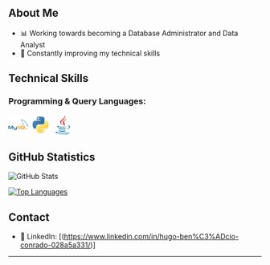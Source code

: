 ## About Me

- 📊 Working towards becoming a Database Administrator and Data Analyst
- 🌱 Constantly improving my technical skills

## Technical Skills

### Programming & Query Languages:
<div>
  <img src="https://raw.githubusercontent.com/devicons/devicon/master/icons/mysql/mysql-original-wordmark.svg" alt="mysql" width="40" height="40"/>
  <img src="https://raw.githubusercontent.com/devicons/devicon/master/icons/python/python-original.svg" alt="python" width="40" height="40"/>
  <img src="https://raw.githubusercontent.com/devicons/devicon/master/icons/java/java-original.svg" alt="java" width="40" height="40"/>
</div>

## GitHub Statistics

![GitHub Stats](https://github-readme-stats.vercel.app/api?username=ConradoHugo&show_icons=true&theme=dark)

[![Top Languages](https://github-readme-stats.vercel.app/api/top-langs/?username=ConradoHugo&layout=compact&theme=dark)](https://github.com/anuraghazra/github-readme-stats)

## Contact

- 💼 LinkedIn: [(https://www.linkedin.com/in/hugo-ben%C3%ADcio-conrado-028a5a331/)]

---

